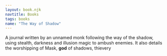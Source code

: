 ```yaml
---
layout: book.njk
navtitle: Books
tags: books
name: "The Way of Shadow"
---
```

A journal written by an unnamed monk following the way of the shadow, using stealth, darkness and illusion magic to ambush enemies. It also details the worshipping of Mask, **god** of shadows, thievery